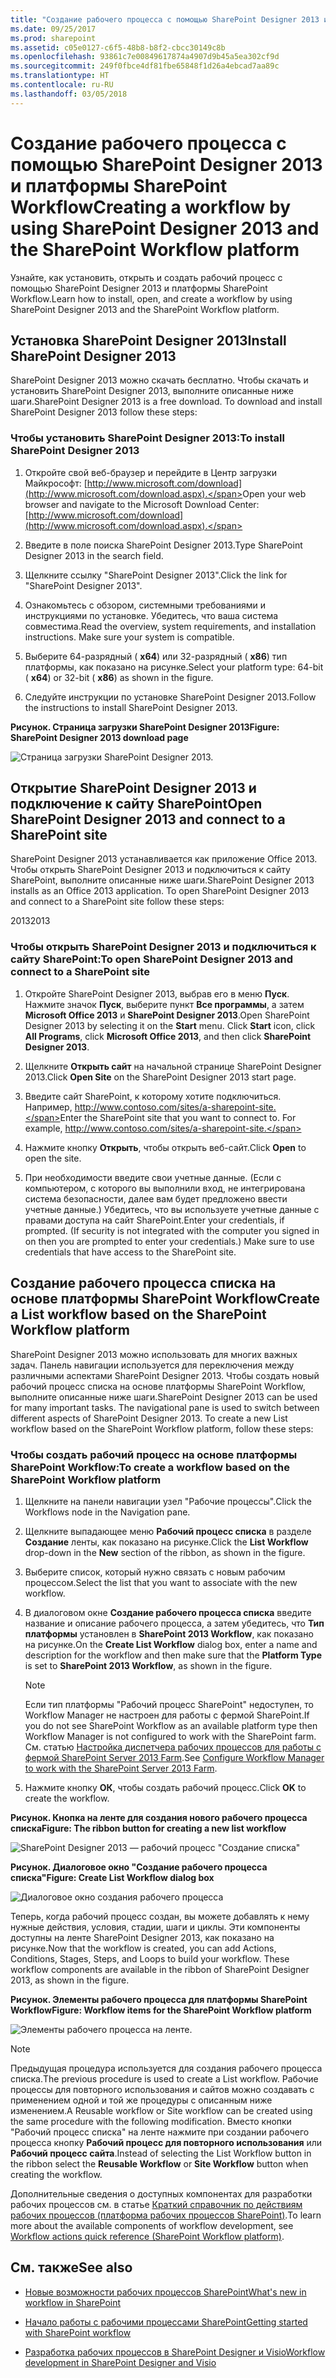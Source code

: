 ```yaml
---
title: "Создание рабочего процесса с помощью SharePoint Designer 2013 и платформы SharePoint Workflow"
ms.date: 09/25/2017
ms.prod: sharepoint
ms.assetid: c05e0127-c6f5-48b8-b8f2-cbcc30149c8b
ms.openlocfilehash: 93861c7e00849617874a4907d9b45a5ea302cf9d
ms.sourcegitcommit: 249f0fbce4df81fbe65848f1d26a4ebcad7aa89c
ms.translationtype: HT
ms.contentlocale: ru-RU
ms.lasthandoff: 03/05/2018
---
```

# <a name="creating-a-workflow-by-using-sharepoint-designer-2013-and-the-sharepoint-workflow-platform"></a><span data-ttu-id="30f6a-102">Создание рабочего процесса с помощью SharePoint Designer 2013 и платформы SharePoint Workflow</span><span class="sxs-lookup"><span data-stu-id="30f6a-102">Creating a workflow by using SharePoint Designer 2013 and the SharePoint Workflow platform</span></span>
<span data-ttu-id="30f6a-103">Узнайте, как установить, открыть и создать рабочий процесс с помощью SharePoint Designer 2013 и платформы SharePoint Workflow.</span><span class="sxs-lookup"><span data-stu-id="30f6a-103">Learn how to install, open, and create a workflow by using SharePoint Designer 2013 and the SharePoint Workflow platform.</span></span> 
   

## <a name="install-sharepoint-designer-2013"></a><span data-ttu-id="30f6a-104">Установка SharePoint Designer 2013</span><span class="sxs-lookup"><span data-stu-id="30f6a-104">Install SharePoint Designer 2013</span></span>
<span data-ttu-id="30f6a-105"><a name="section1"> </a></span><span class="sxs-lookup"><span data-stu-id="30f6a-105"><a name="section1"> </a></span></span>

<span data-ttu-id="30f6a-p101">SharePoint Designer 2013 можно скачать бесплатно. Чтобы скачать и установить SharePoint Designer 2013, выполните описанные ниже шаги.</span><span class="sxs-lookup"><span data-stu-id="30f6a-p101">SharePoint Designer 2013 is a free download. To download and install SharePoint Designer 2013 follow these steps:</span></span> 
  
    
    

### <a name="to-install-sharepoint-designer-2013"></a><span data-ttu-id="30f6a-108">Чтобы установить SharePoint Designer 2013:</span><span class="sxs-lookup"><span data-stu-id="30f6a-108">To install SharePoint Designer 2013</span></span>


1. <span data-ttu-id="30f6a-109">Откройте свой веб-браузер и перейдите в Центр загрузки Майкрософт:  [http://www.microsoft.com/download](http://www.microsoft.com/download.aspx).</span><span class="sxs-lookup"><span data-stu-id="30f6a-109">Open your web browser and navigate to the Microsoft Download Center:  [http://www.microsoft.com/download](http://www.microsoft.com/download.aspx).</span></span> 
    
  
2. <span data-ttu-id="30f6a-110">Введите в поле поиска SharePoint Designer 2013.</span><span class="sxs-lookup"><span data-stu-id="30f6a-110">Type SharePoint Designer 2013 in the search field.</span></span>
    
  
3. <span data-ttu-id="30f6a-111">Щелкните ссылку "SharePoint Designer 2013".</span><span class="sxs-lookup"><span data-stu-id="30f6a-111">Click the link for "SharePoint Designer 2013".</span></span> 
    
  
4. <span data-ttu-id="30f6a-p102">Ознакомьтесь с обзором, системными требованиями и инструкциями по установке. Убедитесь, что ваша система совместима.</span><span class="sxs-lookup"><span data-stu-id="30f6a-p102">Read the overview, system requirements, and installation instructions. Make sure your system is compatible.</span></span> 
    
  
5. <span data-ttu-id="30f6a-114">Выберите 64-разрядный ( **x64**) или 32-разрядный ( **x86**) тип платформы, как показано на рисунке.</span><span class="sxs-lookup"><span data-stu-id="30f6a-114">Select your platform type: 64-bit ( **x64**) or 32-bit ( **x86**) as shown in the figure.</span></span> 
    
  
6. <span data-ttu-id="30f6a-115">Следуйте инструкции по установке SharePoint Designer 2013.</span><span class="sxs-lookup"><span data-stu-id="30f6a-115">Follow the instructions to install SharePoint Designer 2013.</span></span>
    
  

<span data-ttu-id="30f6a-116">**Рисунок. Страница загрузки SharePoint Designer 2013**</span><span class="sxs-lookup"><span data-stu-id="30f6a-116">**Figure: SharePoint Designer 2013 download page**</span></span>

  
    
    

  
    
    
![Страница загрузки SharePoint Designer 2013.](../images/SPD15-install-connect-1.png)
  
    
    

  
    
    

  
    
    

## <a name="open-sharepoint-designer-2013-and-connect-to-a-sharepoint-site"></a><span data-ttu-id="30f6a-118">Открытие SharePoint Designer 2013 и подключение к сайту SharePoint</span><span class="sxs-lookup"><span data-stu-id="30f6a-118">Open SharePoint Designer 2013 and connect to a SharePoint site</span></span>
<span data-ttu-id="30f6a-119"><a name="section2"> </a></span><span class="sxs-lookup"><span data-stu-id="30f6a-119"><a name="section2"> </a></span></span>

<span data-ttu-id="30f6a-p103">SharePoint Designer 2013 устанавливается как приложение Office 2013. Чтобы открыть SharePoint Designer 2013 и подключиться к сайту SharePoint, выполните описанные ниже шаги.</span><span class="sxs-lookup"><span data-stu-id="30f6a-p103">SharePoint Designer 2013 installs as an Office 2013 application. To open SharePoint Designer 2013 and connect to a SharePoint site follow these steps:</span></span> 
  
    
    
<span data-ttu-id="30f6a-122">2013</span><span class="sxs-lookup"><span data-stu-id="30f6a-122">2013</span></span>
### <a name="to-open-sharepoint-designer-2013-and-connect-to-a-sharepoint-site"></a><span data-ttu-id="30f6a-123">Чтобы открыть SharePoint Designer 2013 и подключиться к сайту SharePoint:</span><span class="sxs-lookup"><span data-stu-id="30f6a-123">To open SharePoint Designer 2013 and connect to a SharePoint site</span></span>


1. <span data-ttu-id="30f6a-p104">Откройте SharePoint Designer 2013, выбрав его в меню **Пуск**. Нажмите значок **Пуск**, выберите пункт **Все программы**, а затем  **Microsoft Office 2013** и **SharePoint Designer 2013**.</span><span class="sxs-lookup"><span data-stu-id="30f6a-p104">Open SharePoint Designer 2013 by selecting it on the **Start** menu. Click **Start** icon, click **All Programs**, click **Microsoft Office 2013**, and then click **SharePoint Designer 2013**.</span></span> 
    
  
2. <span data-ttu-id="30f6a-126">Щелкните **Открыть сайт** на начальной странице SharePoint Designer 2013.</span><span class="sxs-lookup"><span data-stu-id="30f6a-126">Click **Open Site** on the SharePoint Designer 2013 start page.</span></span>
    
  
3. <span data-ttu-id="30f6a-p105">Введите сайт SharePoint, к которому хотите подключиться. Например, http://www.contoso.com/sites/a-sharepoint-site.</span><span class="sxs-lookup"><span data-stu-id="30f6a-p105">Enter the SharePoint site that you want to connect to. For example, http://www.contoso.com/sites/a-sharepoint-site.</span></span>
    
  
4. <span data-ttu-id="30f6a-129">Нажмите кнопку **Открыть**, чтобы открыть веб-сайт.</span><span class="sxs-lookup"><span data-stu-id="30f6a-129">Click **Open** to open the site.</span></span>
    
  
5. <span data-ttu-id="30f6a-p106">При необходимости введите свои учетные данные. (Если с компьютером, с которого вы выполнили вход, не интегрирована система безопасности, далее вам будет предложено ввести учетные данные.) Убедитесь, что вы используете учетные данные с правами доступа на сайт SharePoint.</span><span class="sxs-lookup"><span data-stu-id="30f6a-p106">Enter your credentials, if prompted. (If security is not integrated with the computer you signed in on then you are prompted to enter your credentials.) Make sure to use credentials that have access to the SharePoint site.</span></span>
    
  

## <a name="create-a-list-workflow-based-on-the-sharepoint-workflow-platform"></a><span data-ttu-id="30f6a-132">Создание рабочего процесса списка на основе платформы SharePoint Workflow</span><span class="sxs-lookup"><span data-stu-id="30f6a-132">Create a List workflow based on the SharePoint Workflow platform</span></span>
<span data-ttu-id="30f6a-133"><a name="section3"> </a></span><span class="sxs-lookup"><span data-stu-id="30f6a-133"></span></span>

<span data-ttu-id="30f6a-p107">SharePoint Designer 2013 можно использовать для многих важных задач. Панель навигации используется для переключения между различными аспектами SharePoint Designer 2013. Чтобы создать новый рабочий процесс списка на основе платформы SharePoint Workflow, выполните описанные ниже шаги.</span><span class="sxs-lookup"><span data-stu-id="30f6a-p107">SharePoint Designer 2013 can be used for many important tasks. The navigational pane is used to switch between different aspects of SharePoint Designer 2013. To create a new List workflow based on the SharePoint Workflow platform, follow these steps:</span></span>
  
    
    

### <a name="to-create-a-workflow-based-on-the-sharepoint-workflow-platform"></a><span data-ttu-id="30f6a-137">Чтобы создать рабочий процесс на основе платформы SharePoint Workflow:</span><span class="sxs-lookup"><span data-stu-id="30f6a-137">To create a workflow based on the SharePoint Workflow platform</span></span>


1. <span data-ttu-id="30f6a-138">Щелкните на панели навигации узел "Рабочие процессы".</span><span class="sxs-lookup"><span data-stu-id="30f6a-138">Click the Workflows node in the Navigation pane.</span></span>
    
  
2. <span data-ttu-id="30f6a-139">Щелкните выпадающее меню **Рабочий процесс списка** в разделе **Создание** ленты, как показано на рисунке.</span><span class="sxs-lookup"><span data-stu-id="30f6a-139">Click the **List Workflow** drop-down in the **New** section of the ribbon, as shown in the figure.</span></span>
    
  
3. <span data-ttu-id="30f6a-140">Выберите список, который нужно связать с новым рабочим процессом.</span><span class="sxs-lookup"><span data-stu-id="30f6a-140">Select the list that you want to associate with the new workflow.</span></span>
    
  
4. <span data-ttu-id="30f6a-141">В диалоговом окне **Создание рабочего процесса списка** введите название и описание рабочего процесса, а затем убедитесь, что **Тип платформы** установлен в **SharePoint 2013 Workflow**, как показано на рисунке.</span><span class="sxs-lookup"><span data-stu-id="30f6a-141">On the **Create List Workflow** dialog box, enter a name and description for the workflow and then make sure that the **Platform Type** is set to **SharePoint 2013 Workflow**, as shown in the figure.</span></span>
    
    > [!NOTE]
    > <span data-ttu-id="30f6a-142">Если тип платформы "Рабочий процесс SharePoint" недоступен, то Workflow Manager не настроен для работы с фермой SharePoint.</span><span class="sxs-lookup"><span data-stu-id="30f6a-142">If you do not see SharePoint Workflow as an available platform type then Workflow Manager is not configured to work with the SharePoint farm.</span></span> <span data-ttu-id="30f6a-143">См. статью [Настройка диспетчера рабочих процессов для работы с фермой SharePoint Server 2013 Farm](https://technet.microsoft.com/library/jj658588.aspx#section5).</span><span class="sxs-lookup"><span data-stu-id="30f6a-143">See [Configure Workflow Manager to work with the SharePoint Server 2013 Farm](https://technet.microsoft.com/library/jj658588.aspx#section5).</span></span> 

5. <span data-ttu-id="30f6a-144">Нажмите кнопку **ОК**, чтобы создать рабочий процесс.</span><span class="sxs-lookup"><span data-stu-id="30f6a-144">Click **OK** to create the workflow.</span></span>
    
  

<span data-ttu-id="30f6a-145">**Рисунок. Кнопка на ленте для создания нового рабочего процесса списка**</span><span class="sxs-lookup"><span data-stu-id="30f6a-145">**Figure: The ribbon button for creating a new list workflow**</span></span>

  
    
    

  
    
    
![SharePoint Designer 2013 — рабочий процесс "Создание списка"](../images/SPD15-install-connect-2.png)
  
    
    

  
    
    

  
    
    

<span data-ttu-id="30f6a-147">**Рисунок. Диалоговое окно "Создание рабочего процесса списка"**</span><span class="sxs-lookup"><span data-stu-id="30f6a-147">**Figure: Create List Workflow dialog box**</span></span>

  
    
    

  
    
    
![Диалоговое окно создания рабочего процесса](../images/SPD15-install-connect-3.png)
  
    
    

  
    
    

  
    
    
<span data-ttu-id="30f6a-p109">Теперь, когда рабочий процесс создан, вы можете добавлять к нему нужные действия, условия, стадии, шаги и циклы. Эти компоненты доступны на ленте SharePoint Designer 2013, как показано на рисунке.</span><span class="sxs-lookup"><span data-stu-id="30f6a-p109">Now that the workflow is created, you can add Actions, Conditions, Stages, Steps, and Loops to build your workflow. These workflow components are available in the ribbon of SharePoint Designer 2013, as shown in the figure.</span></span> 
  
    
    

<span data-ttu-id="30f6a-151">**Рисунок. Элементы рабочего процесса для платформы SharePoint Workflow**</span><span class="sxs-lookup"><span data-stu-id="30f6a-151">**Figure: Workflow items for the SharePoint Workflow platform**</span></span>

  
    
    

  
    
    
![Элементы рабочего процесса на ленте.](../images/SPD15-install-connect-4.png)
  
> [!NOTE]
> <span data-ttu-id="30f6a-153">Предыдущая процедура используется для создания рабочего процесса списка.</span><span class="sxs-lookup"><span data-stu-id="30f6a-153">The previous procedure is used to create a List workflow.</span></span> <span data-ttu-id="30f6a-154">Рабочие процессы для повторного использования и сайтов можно создавать с применением одной и той же процедуры с описанным ниже изменением.</span><span class="sxs-lookup"><span data-stu-id="30f6a-154">A Reusable workflow or Site workflow can be created using the same procedure with the following modification.</span></span> <span data-ttu-id="30f6a-155">Вместо кнопки "Рабочий процесс списка" на ленте нажмите при создании рабочего процесса кнопку **Рабочий процесс для повторного использования** или **Рабочий процесс сайта**.</span><span class="sxs-lookup"><span data-stu-id="30f6a-155">Instead of selecting the List Workflow button in the ribbon select the **Reusable Workflow** or **Site Workflow** button when creating the workflow.</span></span>
  
    
    

<span data-ttu-id="30f6a-156">Дополнительные сведения о доступных компонентах для разработки рабочих процессов см. в статье [Краткий справочник по действиям рабочих процессов (платформа рабочих процессов SharePoint)](workflow-actions-quick-reference-sharepoint-workflow-platform.md).</span><span class="sxs-lookup"><span data-stu-id="30f6a-156">To learn more about the available components of workflow development, see  [Workflow actions quick reference (SharePoint Workflow platform)](workflow-actions-quick-reference-sharepoint-workflow-platform.md).</span></span>
  
    
    

## <a name="see-also"></a><span data-ttu-id="30f6a-157">См. также</span><span class="sxs-lookup"><span data-stu-id="30f6a-157">See also</span></span>
<span data-ttu-id="30f6a-158"><a name="bk_addresources"> </a></span><span class="sxs-lookup"><span data-stu-id="30f6a-158"></span></span>


-  [<span data-ttu-id="30f6a-159">Новые возможности рабочих процессов SharePoint</span><span class="sxs-lookup"><span data-stu-id="30f6a-159">What's new in workflow in SharePoint</span></span>](http://msdn.microsoft.com/library/6ab8a28b-fa2f-4530-8b55-a7f663bf15ea.aspx)
    
  
-  [<span data-ttu-id="30f6a-160">Начало работы с рабочими процессами SharePoint</span><span class="sxs-lookup"><span data-stu-id="30f6a-160">Getting started with SharePoint workflow</span></span>](http://msdn.microsoft.com/library/cc73be76-a329-449f-90ab-86822b1c2ee8.aspx)
    
  
-  [<span data-ttu-id="30f6a-161">Разработка рабочих процессов в SharePoint Designer и Visio</span><span class="sxs-lookup"><span data-stu-id="30f6a-161">Workflow development in SharePoint Designer and Visio</span></span>](workflow-development-in-sharepoint-designer-and-visio.md)
    
  

  
    
    

